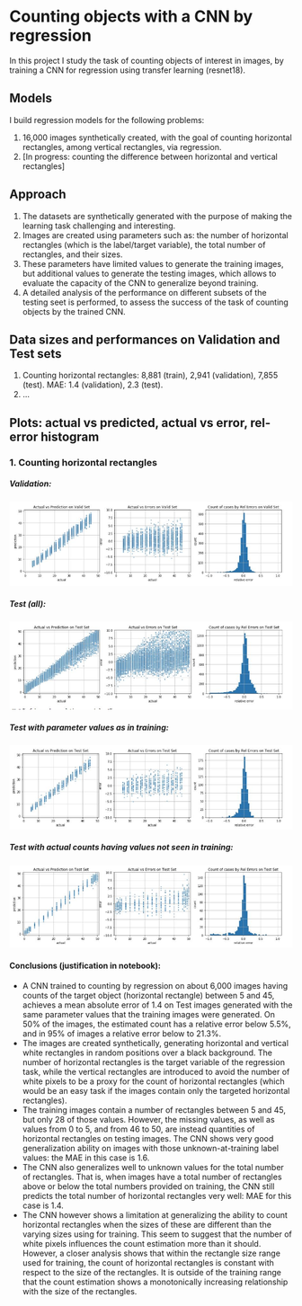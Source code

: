 # Counting objects with a CNN by regression

In this project I study the task of counting objects of interest in images, by training a CNN for regression using transfer learning (resnet18).

## Models

I build regression models for the following problems:
1. 16,000 images synthetically created, with the goal of counting horizontal rectangles, among vertical rectangles, via regression.
2. [In progress: counting the difference between horizontal and vertical rectangles]

## Approach

1. The datasets are synthetically generated with the purpose of making the learning task challenging and interesting.
2. Images are created using parameters such as: the number of horizontal rectangles (which is the label/target variable), the total number of rectangles, and their sizes.
3. These parameters have limited values to generate the training images, but additional values to generate the testing images, which allows to evaluate the capacity of the CNN to generalize beyond training. 
4. A detailed analysis of the performance on different subsets of the testing seet is performed, to assess the success of the task of counting objects by the trained CNN.

## Data sizes and performances on Validation and Test sets

1. Counting horizontal rectangles: 8,881 (train), 2,941 (validation), 7,855 (test). MAE: 1.4 (validation), 2.3 (test). 
2. ...

## Plots: actual vs predicted, actual vs error, rel-error histogram

### 1. Counting horizontal rectangles

##### Validation:

![alt text](https://github.com/martin-merener/deep_learning/blob/master/count_with_a_CNN/images/assessment_valid.JPG)

##### Test (all):

![alt text](https://github.com/martin-merener/deep_learning/blob/master/count_with_a_CNN/images/assessment_test.JPG)

##### Test with parameter values as in training:

![alt text](https://github.com/martin-merener/deep_learning/blob/master/count_with_a_CNN/images/assessment_test_known_vals_img_params.JPG)

##### Test with actual counts having values not seen in training:

![alt text](https://github.com/martin-merener/deep_learning/blob/master/count_with_a_CNN/images/assessment_test_unknown_vals_n_obj.JPG)

#### Conclusions (justification in notebook):

- A CNN trained to counting by regression on about 6,000 images having counts of the target object (horizontal rectangle) between 5 and 45, achieves a mean absolute error of 1.4 on Test images generated with the same parameter values that the training images were generated. On 50% of the images, the estimated count has a relative error below 5.5%, and in 95% of images a relative error below to 21.3%.
- The images are created synthetically, generating horizontal and vertical white rectangles in random positions over a black background. The number of horizontal rectangles is the target variable of the regression task, while the vertical rectangles are introduced to avoid the number of white pixels to be a proxy for the count of horizontal rectangles (which would be an easy task if the images contain only the targeted horizontal rectangles).
- The training images contain a number of rectangles between 5 and 45, but only 28 of those values. However, the missing values, as well as values from 0 to 5, and from 46 to 50, are instead quantities of horizontal rectangles on testing images. The CNN shows very good generalization ability on images with those unknown-at-training label values: the MAE in this case is 1.6.
- The CNN also generalizes well to unknown values for the total number of rectangles. That is, when images have a total number of rectangles above or below the total numbers provided on training, the CNN still predicts the total number of horizontal rectangles very well: MAE for this case is 1.4.
- The CNN however shows a limitation at generalizing the ability to count horizontal rectangles when the sizes of these are different than the varying sizes using for training. This seem to suggest that the number of white pixels influences the count estimation more than it should. However, a closer analysis shows that within the rectangle size range used for training, the count of horizontal rectangles is constant with respect to the size of the rectangles. It is outside of the training range that the count estimation shows a monotonically increasing relationship with the size of the rectangles.
